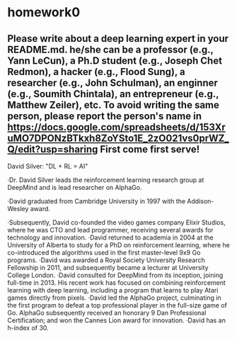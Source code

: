
# homework0
Please write about a deep learning expert in your README.md.
he/she can be a professor (e.g., Yann LeCun), a Ph.D student (e.g., Joseph Chet Redmon), a hacker (e.g., Flood Sung), a researcher (e.g., John Schulman), an enginner (e.g., Soumith Chintala), an entrepreneur (e.g., Matthew Zeiler), etc.
To avoid writing the same person, please report the person's name in  
https://docs.google.com/spreadsheets/d/153XruMO7DPONzBTkxh8ZoYSto1E_2zO021vs0prWZ_Q/edit?usp=sharing
First come first serve!
-------
David Silver: "DL + RL = AI"

‧Dr. David Silver leads the reinforcement learning research group at DeepMind and is lead researcher on AlphaGo.

‧David graduated from Cambridge University in 1997 with the Addison-Wesley award. 

‧Subsequently, David co-founded the video games company Elixir Studios, where he was CTO and lead programmer, receiving several awards for technology and innovation.
‧David returned to academia in 2004 at the University of Alberta to study for a PhD on reinforcement learning, where he co-introduced the algorithms used in the first master-level 9x9 Go programs.
‧David was awarded a Royal Society University Research Fellowship in 2011, and subsequently became a lecturer at University College London. 
‧David consulted for DeepMind from its inception, joining full-time in 2013. His recent work has focused on combining reinforcement learning with deep learning, including a program that learns to play Atari games directly from pixels. 
‧David led the AlphaGo project, culminating in the first program to defeat a top professional player in the full-size game of Go. AlphaGo subsequently received an honorary 9 Dan Professional Certification; and won the Cannes Lion award for innovation.
‧David has an h-index of 30.
